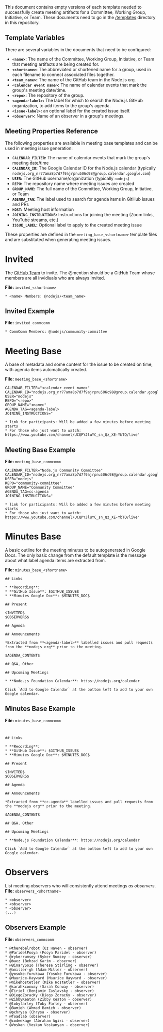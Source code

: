 This document contains empty versions of each template needed to successfully create meeting artifacts for a Committee, Working Group, Initiative, or Team. These documents need to go in the [/templates](./templates) directory in this repository.

## Template Variables

There are several variables in the documents that need to be configured:

- **`<name>`:** The name of the Committee, Working Group, Initiative, or Team that meeting artifacts are being created for.
- **`<shortname>`:** The abbreviated or shortened name for a group, used in each filename to connect associated files together.
- **`<team_name>`:** The name of the GitHub team in the Node.js org.
- **`<calendar event name>`:** The name of calendar events that mark the group's meeting date/time.
- **`<repo>`:** The repository of the group.
- **`<agenda-label>`:** The label for which to search the Node.js GitHub organization, to add items to the group's agenda.
- **`<issue-label>`:** an optional label for the created issue itself.
- **`<observer>`:** Name of an observer in a group's meetings.

## Meeting Properties Reference

The following properties are available in meeting base templates and can be used in meeting issue generation:

- **`CALENDAR_FILTER`:** The name of calendar events that mark the group's meeting date/time
- **`CALENDAR_ID`:** The Google Calendar ID for the Node.js calendar (typically `nodejs.org_nr77ama8p7d7f9ajrpnu506c98@group.calendar.google.com`)
- **`USER`:** The GitHub username/organization (typically `nodejs`)
- **`REPO`:** The repository name where meeting issues are created
- **`GROUP_NAME`:** The full name of the Committee, Working Group, Initiative, or Team
- **`AGENDA_TAG`:** The label used to search for agenda items in GitHub issues and PRs
- **`HOST`:** Meeting host information
- **`JOINING_INSTRUCTIONS`:** Instructions for joining the meeting (Zoom links, YouTube streams, etc.)
- **`ISSUE_LABEL`:** Optional label to apply to the created meeting issue

These properties are defined in the `meeting_base_<shortname>` template files and are substituted when generating meeting issues.

# Invited

The [GitHub Team](https://help.github.com/articles/about-teams/) to invite. The @mention should be a GitHub Team whose members are all invidiuals who are always invited.

**File:** `invited_<shortname>`

```
* <name> Members: @nodejs/<team_name>
```

## Invited Example

**File:** `invited_commcomm`

```
* CommComm Members: @nodejs/community-committee
```

# Meeting Base

A base of metadata and some content for the issue to be created on time, with agenda items automatically created.

**File:** `meeting_base_<shortname>`

```
CALENDAR_FILTER="<calendar event name>"
CALENDAR_ID="nodejs.org_nr77ama8p7d7f9ajrpnu506c98@group.calendar.google.com"
USER="nodejs"
REPO="<repo>"
GROUP_NAME="<name>"
AGENDA_TAG=<agenda-label>
JOINING_INSTRUCTIONS="

* link for participants: Will be added a few minutes before meeting starts
* For those who just want to watch: https://www.youtube.com/channel/UCQPYJluYC_sn_Qz_XE-YbTQ/live"
```

## Meeting Base Example

**File:** `meeting_base_commcomm`

```
CALENDAR_FILTER="Node.js Community Committee"
CALENDAR_ID="nodejs.org_nr77ama8p7d7f9ajrpnu506c98@group.calendar.google.com"
USER="nodejs"
REPO="community-committee"
GROUP_NAME="Community Committee"
AGENDA_TAG=cc-agenda
JOINING_INSTRUCTIONS="

* link for participants: Will be added a few minutes before meeting starts
* For those who just want to watch: https://www.youtube.com/channel/UCQPYJluYC_sn_Qz_XE-YbTQ/live"
```

# Minutes Base

A basic outline for the meeting minutes to be autogenerated in Google Docs. The only basic change from the default template is the message about what label agenda items are extracted from.

**File:** `minutes_base_<shortname>`

```
## Links

* **Recording**:
* **GitHub Issue**: $GITHUB_ISSUE$
* **Minutes Google Doc**: $MINUTES_DOC$

## Present

$INVITED$
$OBSERVERS$

## Agenda

## Announcements

*Extracted from **<agenda-label>** labelled issues and pull requests from the **nodejs org** prior to the meeting.

$AGENDA_CONTENT$

## Q&A, Other

## Upcoming Meetings

* **Node.js Foundation Calendar**: https://nodejs.org/calendar

Click `Add to Google Calendar` at the bottom left to add to your own Google calendar.

```

## Minutes Base Example

**File:** `minutes_base_commcomm`

```


## Links

* **Recording**:
* **GitHub Issue**: $GITHUB_ISSUE$
* **Minutes Google Doc**: $MINUTES_DOC$

## Present

$INVITED$
$OBSERVERS$

## Agenda

## Announcements

*Extracted from **cc-agenda** labelled issues and pull requests from the **nodejs org** prior to the meeting.

$AGENDA_CONTENT$

## Q&A, Other

## Upcoming Meetings

* **Node.js Foundation Calendar**: https://nodejs.org/calendar

Click `Add to Google Calendar` at the bottom left to add to your own Google calendar.
```

# Observers

List meeting observers who will consistently attend meetings _as observers_.
**File:** `observers_<shortname>`

```
* <observer>
* <observer>
* <observer>
(...)
```

## Observers Example

**File:** `observers_commcomm`

```
* @therebelrobot (Oz Haven - observer)
* @ParidelPooya (Pooya Paridel - observer)
* @rykerrumsey (Ryker Rumsey - observer)
* @baez (Behzad Karim - observer)
* @BinarySo1o (Therese Stirling - observer)
* @amiller-gh (Adam Miller - observer)
* @yosuke-furukawa (Yosuke Furukawa - observer)
* @Maurice-Hayward (Maurice Hayward - observer)
* @mikehostetler (Mike Hostetler - observer)
* @sarahkconway (Sarah Conway - observer)
* @Tiriel (Benjamin Zaslavsky - observer)
* @DiegoZoracKy (Diego ZoracKy - observer)
* @ZibbyKeaton (Zibby Keaton - observer)
* @tobyfarley (Toby Farley - observer)
* @Bamieh (Ahmad Bamieh - observer)
* @pchrysa (Chrysa - observer)
* @foadlab (observer)
* @codeekage (Abraham Agiri - observer)
* @Voskan (Voskan Voskanyan - observer)
```
